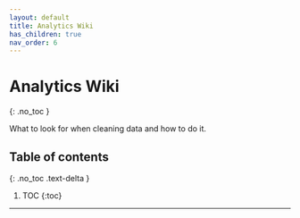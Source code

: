 ```yaml
---
layout: default
title: Analytics Wiki
has_children: true
nav_order: 6
---
```


# Analytics Wiki
{: .no_toc }


What to look for when cleaning data and how to do it.
## Table of contents
{: .no_toc .text-delta }

1. TOC
{:toc}

---

